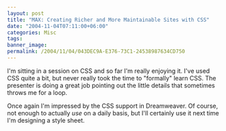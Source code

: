 ```yaml
---
layout: post
title: "MAX: Creating Richer and More Maintainable Sites with CSS"
date: "2004-11-04T07:11:00+06:00"
categories: Misc 
tags: 
banner_image: 
permalink: /2004/11/04/043DEC9A-E376-73C1-24538987634CD750
---
```


I'm sitting in a session on CSS and so far I'm really enjoying it. I've used CSS quite a bit, but never really took the time to "formally" learn CSS. The presenter is doing a great job pointing out the little details that sometimes throws me for a loop.

Once again I'm impressed by the CSS support in Dreamweaver. Of course, not enough to actually <i>use</i> on a daily basis, but I'll certainly use it next time I'm designing a style sheet.